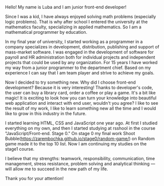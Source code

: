 Hello! My name is Luba and I am junior front-end developer!

Since I was a kid, I have always enjoyed solving math problems (especially logic problems).
That is why after school I entered the university at the mathematics faculty, specializing in applied mathematics. So I am a mathematical programmer by education.

In my final year of university, I started working as a programmer in a company specializes in development, distribution, publishing and support of mass-market software. I was engaged in the development of software for payroll and HR administration both for individual projects and independent projects that could be used by any organization. For 15 years I have worked my way from a junior programmer to the department chief. Based on my experience I can say that I am team player and strive to achieve my goals.

Now I decided to try something new. Why did I choose front-end development? Because it is very interesting! Thanks to developer's code, the user can buy a library card, order a coffee or play a game. It's a bit like magic! It is exciting to look how you can turn your knowledge into beautiful web application and interact with end user, wouldn't you agree? I like to see the result of my work, I like to learn something new all the time and I would like to grow in this industry in the future.

I started learning HTML, CSS and JavaScript one year ago. At first I studied everything on my own, and then I started studying at rsshool in the course "JavaScript/Front-end. Stage 0."
On stage 0 my final work Shoot Bubble(https://zarembochka.github.io/stage0/random-game/) on Random game made it to the top 10 list. Now I am continuing my studies on the stage1 course.

I believe that my strengths: teamwork, responsibility, communication, time management, stress resistance, problem solving and analytical thinking — will allow me to succeed in the new path of my life.

Thank you for your attention!
